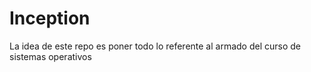 # Inception
La idea de este repo es poner todo lo referente al armado del curso de sistemas operativos


